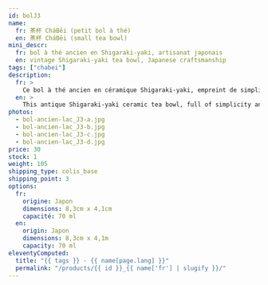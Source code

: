 ```yaml
---
id: bolJ3
name:
  fr: 茶杯 CháBēi (petit bol à thé)
  en: 茶杯 CháBēi (small tea bowl)
mini_descr:
  fr: bol à thé ancien en Shigaraki-yaki, artisanat japonais
  en: vintage Shigaraki-yaki tea bowl, Japanese craftsmanship
tags: ["chabei"]
description:
  fr: >
    Ce bol à thé ancien en céramique Shigaraki-yaki, empreint de simplicité et de caractère. Ses textures brutes et nuances naturelles, teintées d’un vert évoquant la quiétude d’un lac,<!--more--> racontent l’histoire d’un savoir-faire ancestral. Un objet rare, parfait pour savourer le thé dans une sérénité authentique.
  en: >
    This antique Shigaraki-yaki ceramic tea bowl, full of simplicity and character. Its raw textures and natural tones, tinted with a green reminiscent of a tranquil lake,<!--more--> tell the story of ancestral craftsmanship. A rare piece, perfect for enjoying tea in authentic serenity.
photos:
  - bol-ancien-lac_J3-a.jpg
  - bol-ancien-lac_J3-b.jpg
  - bol-ancien-lac_J3-c.jpg
  - bol-ancien-lac_J3-d.jpg
price: 30
stock: 1
weight: 105
shipping_type: colis_base
shipping_point: 3
options:
  fr:
    origine: Japon
    dimensions: 8,3cm x 4,1cm
    capacité: 70 ml
  en:
    origin: Japon
    dimensions: 8,3cm x 4,1m
    capacity: 70 ml
eleventyComputed:
  title: "{{ tags }} - {{ name[page.lang] }}"
  permalink: "/products/{{ id }}_{{ name['fr'] | slugify }}/"
---
```

